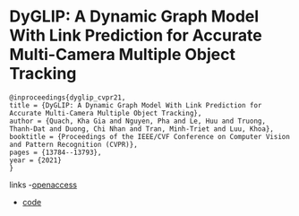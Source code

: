# DyGLIP: A Dynamic Graph Model With Link Prediction for Accurate Multi-Camera Multiple Object Tracking

```
@inproceedings{dyglip_cvpr21,
title = {DyGLIP: A Dynamic Graph Model With Link Prediction for Accurate Multi-Camera Multiple Object Tracking},
author = {Quach, Kha Gia and Nguyen, Pha and Le, Huu and Truong, Thanh-Dat and Duong, Chi Nhan and Tran, Minh-Triet and Luu, Khoa},
booktitle = {Proceedings of the IEEE/CVF Conference on Computer Vision and Pattern Recognition (CVPR)},
pages = {13784--13793},
year = {2021}
}
```
links
-[openaccess](http://openaccess.thecvf.com//content/CVPR2021/html/Quach_DyGLIP_A_Dynamic_Graph_Model_With_Link_Prediction_for_Accurate_CVPR_2021_paper.html)
- [code](https://github.com/uark-cviu/DyGLIP)

